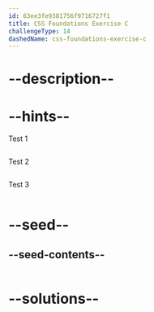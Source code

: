 ```yaml
---
id: 63ee3fe9381756f9716727f1
title: CSS Foundations Exercise C
challengeType: 14
dashedName: css-foundations-exercise-c
---
```


# --description--

# --hints--

Test 1

```js

```

Test 2

```js

```

Test 3

```js

```


# --seed--

## --seed-contents--

```html

```

# --solutions--

```html
```
